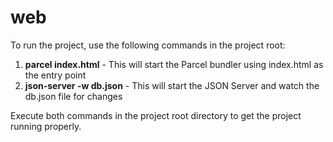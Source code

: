 # web

To run the project, use the following commands in the project root:

1. **parcel index.html** - This will start the Parcel bundler using index.html as the entry point
2. **json-server -w db.json** - This will start the JSON Server and watch the db.json file for changes

Execute both commands in the project root directory to get the project running properly.
